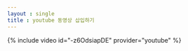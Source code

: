 ```yaml
---
layout : single
title : youtube 동영상 삽입하기
---
```


{% include video id="-z6OdsiapDE" provider="youtube" %}
